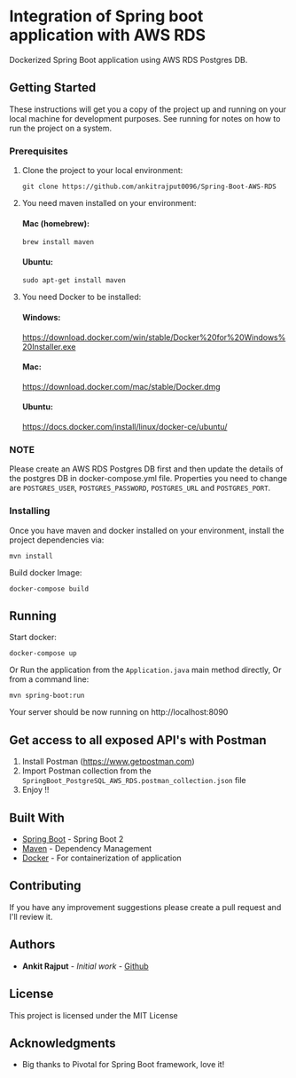 # Integration of Spring boot application with AWS RDS

Dockerized Spring Boot application using AWS RDS Postgres DB.

## Getting Started

These instructions will get you a copy of the project up and running on your local machine for development purposes. See running for notes on how to run the project on a system.

### Prerequisites

1. Clone the project to your local environment:
    ```
    git clone https://github.com/ankitrajput0096/Spring-Boot-AWS-RDS
    ```

2. You need maven installed on your environment:

   #### Mac (homebrew):

    ```
    brew install maven
    ```
   #### Ubuntu:
    ```
    sudo apt-get install maven
    ```

3. You need Docker to be installed:

   #### Windows:
   https://download.docker.com/win/stable/Docker%20for%20Windows%20Installer.exe

   #### Mac:
   https://download.docker.com/mac/stable/Docker.dmg

   #### Ubuntu:
   https://docs.docker.com/install/linux/docker-ce/ubuntu/

### NOTE
Please create an AWS RDS Postgres DB first and then update the details of the postgres DB in docker-compose.yml file.
Properties you need to change are `POSTGRES_USER`, `POSTGRES_PASSWORD`, `POSTGRES_URL` and `POSTGRES_PORT`.

### Installing

Once you have maven and docker installed on your environment, install the project dependencies via:

```
mvn install
```

Build docker Image:

```
docker-compose build
```

## Running

Start docker:
```
docker-compose up
```

Or Run the application from the `Application.java` main method directly,
Or from a command line:
```
mvn spring-boot:run
```

Your server should be now running on http://localhost:8090

## Get access to all exposed API's with Postman

1. Install Postman (https://www.getpostman.com)
2. Import Postman collection from the `SpringBoot_PostgreSQL_AWS_RDS.postman_collection.json` file
3. Enjoy !!

## Built With

* [Spring Boot](https://spring.io/projects/spring-boot) - Spring Boot 2
* [Maven](https://maven.apache.org/) - Dependency Management
* [Docker](https://www.docker.com/) - For containerization of application

## Contributing

If you have any improvement suggestions please create a pull request and I'll review it.


## Authors

* **Ankit Rajput** - *Initial work* - [Github](https://github.com/ankitrajput0096)

## License

This project is licensed under the MIT License

## Acknowledgments

* Big thanks to Pivotal for Spring Boot framework, love it!
